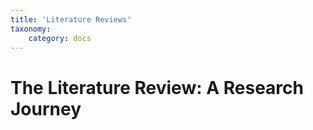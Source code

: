 ```yaml
---
title: 'Literature Reviews'
taxonomy:
    category: docs
---
```



# The Literature Review: A Research Journey
